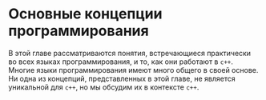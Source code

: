 # Основные концепции программирования

В этой главе рассматриваются понятия, встречающиеся практически во всех языках программирования, и то, как они работают в `c++`. Многие языки программирования имеют много общего в своей основе. Ни одна из концепций, представленных в этой главе, не является уникальной для `c++`, но мы обсудим их в контексте `c++`.
